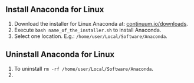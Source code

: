 ## Install Anaconda for Linux

1. Download the installer for Linux Anaconda at: [continuum.io/downloads](http://continuum.io/downloads).
2. Execute ```bash name_of_the_installer.sh``` to install Anaconda.
3. Select one location. E.g.: ```/home/user/Local/Software/Anaconda```.


## Uninstall Anaconda for Linux

1. To uninstall ```rm -rf /home/user/Local/Software/Anaconda```.
2. 
